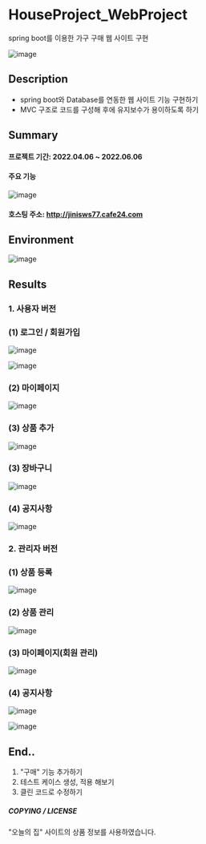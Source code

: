 # HouseProject_WebProject
spring boot를 이용한 가구 구매 웹 사이트 구현


![image](https://user-images.githubusercontent.com/78905126/176617662-f2161474-3f9e-4eec-9681-820a44a688b1.png)

## Description
- spring boot와 Database를 연동한 웹 사이트 기능 구현하기  
- MVC 구조로 코드를 구성해 후에 유지보수가 용이하도록 하기  

## Summary
#### 프로젝트 기간: 2022.04.06 ~ 2022.06.06 
#### 주요 기능  
![image](https://user-images.githubusercontent.com/78905126/176614171-24a1df17-2302-41b1-9637-a93cc35436ca.png)
#### **호스팅 주소**: http://jinisws77.cafe24.com



## Environment
![image](https://user-images.githubusercontent.com/78905126/176613796-a492251a-16b4-4fba-b3b1-9d55e27f3649.png)



## Results
### 1. 사용자 버전
###  (1) 로그인 / 회원가입  
  ![image](https://user-images.githubusercontent.com/78905126/176616675-0706a61c-ffae-4900-86dd-84c17b124b5e.png)
  
  
  ![image](https://user-images.githubusercontent.com/78905126/176616752-2390a01e-a949-45e8-9581-599c47f69b05.png)
  
### (2) 마이페이지  
  ![image](https://user-images.githubusercontent.com/78905126/176617073-bcb76c53-5c6e-421b-9d77-fd1912d3114b.png)

### (3) 상품 추가  
  ![image](https://user-images.githubusercontent.com/78905126/176617194-32334408-cde1-400b-b6c1-a09097a10238.png)

### (3) 장바구니   
  ![image](https://user-images.githubusercontent.com/78905126/176617321-fb34817c-440b-4297-8f3e-5955a6fef813.png)

### (4) 공지사항    
  ![image](https://user-images.githubusercontent.com/78905126/176617380-09484abe-a342-4989-8999-d87bfea4e136.png)

### 2. 관리자 버전
### (1) 상품 등록  
  ![image](https://user-images.githubusercontent.com/78905126/176618060-0c5af241-f2d3-41ea-bef7-a062ea92bf16.png)

### (2) 상품 관리
  ![image](https://user-images.githubusercontent.com/78905126/176618181-f9db348b-b4b0-4ada-8d98-0c97c2f99339.png)

### (3) 마이페이지(회원 관리)  
  ![image](https://user-images.githubusercontent.com/78905126/176618274-73077669-c233-4009-9978-ac7a4e6ebc8b.png) 

### (4) 공지사항  
  ![image](https://user-images.githubusercontent.com/78905126/176618443-439631c7-90f8-4501-bafc-40ca4f249316.png)
  
  
  ![image](https://user-images.githubusercontent.com/78905126/176618491-9ca7d442-d145-4cf7-8e64-ed83d2985027.png)



## End..
1. "구매" 기능 추가하기
2. 테스트 케이스 생성, 적용 해보기
3. 클린 코드로 수정하기


##### COPYING / LICENSE  
"오늘의 집" 사이트의 상품 정보를 사용하였습니다.
